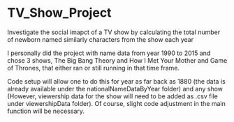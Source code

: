 # TV_Show_Project
Investigate the social imapct of a TV show by calculating the total number of newborn named similarly characters from the show each year

I personally did the project with name data from year 1990 to 2015 and chose 3 shows, The Big Bang Theory and How I Met Your Mother and 
Game of Thrones, that either ran or still running in that time frame.

Code setup will allow one to do this for year as far back as 1880 (the data is already available under the nationalNameDataByYear folder) 
and any show (However, viewership data for the show will need to be added as .csv file under viewershipData folder). Of course, slight code adjustment in the main function will be necessary.
